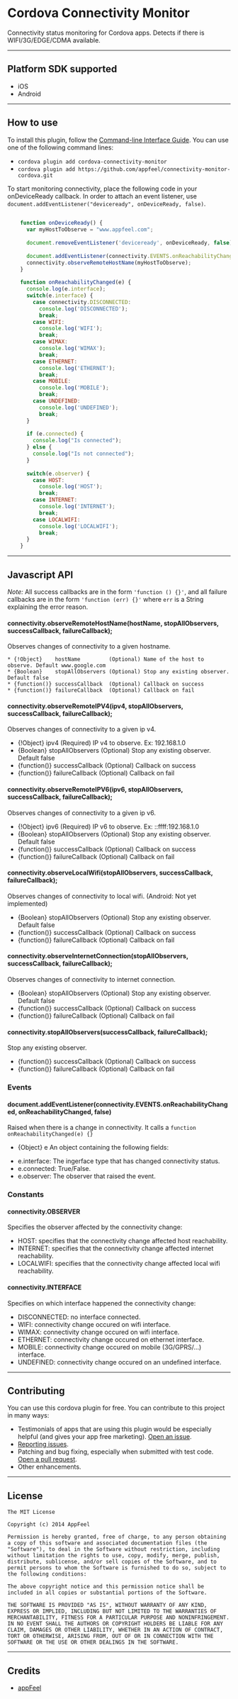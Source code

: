 Cordova Connectivity Monitor
============================

Connectivity status monitoring for Cordova apps. Detects if there is WIFI/3G/EDGE/CDMA available.

---
## Platform SDK supported ##

* iOS
* Android

---
## How to use ##

To install this plugin, follow the [Command-line Interface Guide](http://cordova.apache.org/docs/en/edge/guide_cli_index.md.html#The%20Command-line%20Interface). You can use one of the following command lines:

* `cordova plugin add cordova-connectivity-monitor`
* `cordova plugin add https://github.com/appfeel/connectivity-monitor-cordova.git`

To start monitoring connectivity, place the following code in your onDeviceReady callback. In order to attach an event listener, use `document.addEventListener("deviceready", onDeviceReady, false)`.
```javascript
    
    function onDeviceReady() {
      var myHostToObserve = "www.appfeel.com";
      
      document.removeEventListener('deviceready', onDeviceReady, false);
      
      document.addEventListener(connectivity.EVENTS.onReachabilityChanged, onReachabilityChanged, false)
      connectivity.observeRemoteHostName(myHostToObserve);
    }
    
    function onReachabilityChanged(e) {
      console.log(e.interface);
      switch(e.interface) {
        case connectivity.DISCONNECTED:
          console.log('DISCONNECTED');
          break;
        case WIFI:
          console.log('WIFI');
          break;
        case WIMAX:
          console.log('WIMAX');
          break;
        case ETHERNET:
          console.log('ETHERNET');
          break;
        case MOBILE:
          console.log('MOBILE');
          break;
        case UNDEFINED:
          console.log('UNDEFINED');
          break;
      }
      
      if (e.connected) {
        console.log("Is connected");
      } else {
        console.log("Is not connected");
      }
      
      switch(e.observer) {
        case HOST:
          console.log('HOST');
          break;
        case INTERNET:
          console.log('INTERNET');
          break;
        case LOCALWIFI:
          console.log('LOCALWIFI');
          break;
      }
    }
```


---
## Javascript API ##

*Note:* All success callbacks are in the form `'function () {}'`, and all failure callbacks are in the form `'function (err) {}'` where `err` is a String explaining the error reason.


#### connectivity.observeRemoteHostName(hostName, stopAllObservers, successCallback, failureCallback);
Observes changes of connectivity to a given hostname.

```
* {!Object}    hostName         (Optional) Name of the host to observe. Default www.google.com
* {Boolean}    stopAllObservers (Optional) Stop any existing observer. Default false
* {function()} successCallback  (Optional) Callback on success
* {function()} failureCallback  (Optional) Callback on fail
```

#### connectivity.observeRemoteIPV4(ipv4, stopAllObservers, successCallback, failureCallback);
Observes changes of connectivity to a given ip v4.

* {!Object}    ipv4             (Required) IP v4 to observe. Ex: 192.168.1.0
* {Boolean}    stopAllObservers (Optional) Stop any existing observer. Default false
* {function()} successCallback  (Optional) Callback on success
* {function()} failureCallback  (Optional) Callback on fail


#### connectivity.observeRemoteIPV6(ipv6, stopAllObservers, successCallback, failureCallback);
Observes changes of connectivity to a given ip v6.

* {!Object}    ipv6             (Required) IP v6 to observe. Ex: ::ffff:192.168.1.0
* {Boolean}    stopAllObservers (Optional) Stop any existing observer. Default false
* {function()} successCallback  (Optional) Callback on success
* {function()} failureCallback  (Optional) Callback on fail


#### connectivity.observeLocalWifi(stopAllObservers, successCallback, failureCallback);
Observes changes of connectivity to local wifi. (Android: Not yet implemented)

* {Boolean}    stopAllObservers (Optional) Stop any existing observer. Default false
* {function()} successCallback  (Optional) Callback on success
* {function()} failureCallback  (Optional) Callback on fail


#### connectivity.observeInternetConnection(stopAllObservers, successCallback, failureCallback);
Observes changes of connectivity to internet connection.

* {Boolean}    stopAllObservers (Optional) Stop any existing observer. Default false
* {function()} successCallback  (Optional) Callback on success
* {function()} failureCallback  (Optional) Callback on fail


#### connectivity.stopAllObservers(successCallback, failureCallback);
Stop any existing observer.
 
* {function()} successCallback  (Optional) Callback on success
* {function()} failureCallback  (Optional) Callback on fail


### Events
#### document.addEventListener(connectivity.EVENTS.onReachabilityChanged, onReachabilityChanged, false)
Raised when there is a change in connectivity. It calls a `function onReachabilityChanged(e) {}`

* {Object} e  An object containing the following fields:
- e.interface: The ingerface type that has changed connectivity status.
- e.connected: True/False.
- e.observer:  The observer that raised the event.

### Constants
#### connectivity.OBSERVER
Specifies the observer affected by the connectivity change:

* HOST: specifies that the connectivity change affected host reachability.
* INTERNET: specifies that the connectivity change affected internet reachability.
* LOCALWIFI: specifies that the connectivity change affected local wifi reachability.


#### connectivity.INTERFACE
Specifies on which interface happened the connectivity change:

* DISCONNECTED: no interface connected.
* WIFI: connectivity change occured on wifi interface.
* WIMAX: connectivity change occured on wifi interface.
* ETHERNET: connectivity change occured on ethernet interface.
* MOBILE: connectivity change occured on mobile (3G/GPRS/...) interface.
* UNDEFINED: connectivity change occured on an undefined interface.


---
## Contributing ##
You can use this cordova plugin for free. You can contribute to this project in many ways:
* Testimonials of apps that are using this plugin would be especially helpful (and gives your app free marketing). [Open an issue](https://github.com/appfeel/admob-google-cordova/issues).
* [Reporting issues](https://github.com/appfeel/admob-google-cordova/issues).
* Patching and bug fixing, especially when submitted with test code. [Open a pull request](https://github.com/appfeel/admob-google-cordova/pulls).
* Other enhancements.


---
## License ##
```
The MIT License

Copyright (c) 2014 AppFeel

Permission is hereby granted, free of charge, to any person obtaining a copy of this software and associated documentation files (the "Software"), to deal in the Software without restriction, including without limitation the rights to use, copy, modify, merge, publish, distribute, sublicense, and/or sell copies of the Software, and to permit persons to whom the Software is furnished to do so, subject to the following conditions:

The above copyright notice and this permission notice shall be included in all copies or substantial portions of the Software.

THE SOFTWARE IS PROVIDED "AS IS", WITHOUT WARRANTY OF ANY KIND, EXPRESS OR IMPLIED, INCLUDING BUT NOT LIMITED TO THE WARRANTIES OF MERCHANTABILITY, FITNESS FOR A PARTICULAR PURPOSE AND NONINFRINGEMENT. IN NO EVENT SHALL THE AUTHORS OR COPYRIGHT HOLDERS BE LIABLE FOR ANY CLAIM, DAMAGES OR OTHER LIABILITY, WHETHER IN AN ACTION OF CONTRACT, TORT OR OTHERWISE, ARISING FROM, OUT OF OR IN CONNECTION WITH THE SOFTWARE OR THE USE OR OTHER DEALINGS IN THE SOFTWARE.
```

---
## Credits ##

* [appFeel](http://www.appfeel.com)
